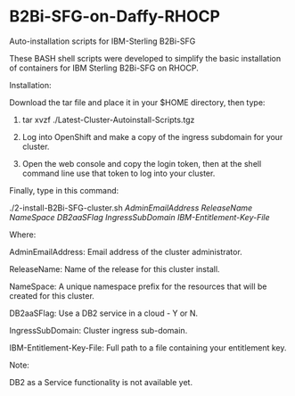 # B2Bi-SFG-on-Daffy-RHOCP
Auto-installation scripts for IBM-Sterling B2Bi-SFG

These BASH shell scripts were developed to simplify the basic installation of containers for IBM Sterling B2Bi-SFG on RHOCP.

Installation:

Download the tar file and place it in your $HOME directory, then type:

1. tar xvzf ./Latest-Cluster-Autoinstall-Scripts.tgz

2. Log into OpenShift and make a copy of the ingress subdomain for your cluster.

3. Open the web console and copy the login token, then at the shell command line use that token to log into your cluster. 

Finally, type in this command:

./2-install-B2Bi-SFG-cluster.sh _AdminEmailAddress_ _ReleaseName_ _NameSpace_ _DB2aaSFlag_ _IngressSubDomain_ _IBM-Entitlement-Key-File_
  
Where:

  AdminEmailAddress:        Email address of the cluster administrator.

  ReleaseName:              Name of the release for this cluster install.

  NameSpace:                A unique namespace prefix for the resources that will be created for this cluster.

  DB2aaSFlag:               Use a DB2 service in a cloud - Y or N.

  IngressSubDomain:         Cluster ingress sub-domain.

  IBM-Entitlement-Key-File: Full path to a file containing your entitlement key.

  Note:
  
  DB2 as a Service functionality is not available yet.
  
